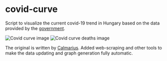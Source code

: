 # covid-curve
Script to visualize the current covid-19 trend in Hungary based on the data provided by the [government](https://koronavirus.gov.hu/hirek).

![Covid curve image](https://i.imgur.com/AVE512x.png)
![Covid curve deaths image](https://i.imgur.com/yJ45xhe.png)

The original is written by [Calmarius](https://github.com/Calmarius). Added web-scraping and other tools to make the data updating and graph generation fully automatic.
